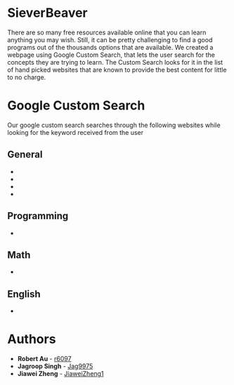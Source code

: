 # SieverBeaver

There are so many free resources available online that you can learn anything you may wish.
Still, it can be pretty challenging to find a good programs out of the thousands options that are available.
We created a webpage using Google Custom Search, that lets the user search for the concepts they are trying to learn.
The Custom Search looks for it in the list of hand picked websites that are known to provide the best content for little to 
no charge.  

# Google Custom Search
Our google custom search searches through the following websites while looking for the keyword received from the user

## General
 * 
 * 
 * 
 * 
## Programming 
 * 
## Math
 * 
## English
 * 

# Authors
* **Robert Au** - [r6097](https://github.com/r6097)
* **Jagroop Singh** - [Jag9975](https://github.com/Jag9975)
* **Jiawei Zheng** - [JiaweiZheng1](https://github.com/jiaweizheng1)